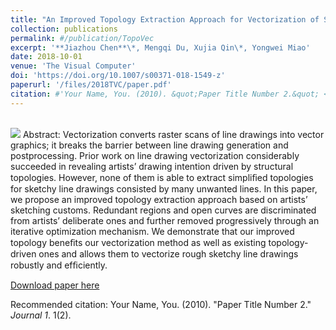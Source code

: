 ```yaml
---
title: "An Improved Topology Extraction Approach for Vectorization of Sketchy Line Drawings"
collection: publications
permalink: #/publication/TopoVec
excerpt: '**Jiazhou Chen**\*, Mengqi Du, Xujia Qin\*, Yongwei Miao'
date: 2018-10-01
venue: 'The Visual Computer'
doi: 'https://doi.org/10.1007/s00371-018-1549-z'
paperurl: '/files/2018TVC/paper.pdf'
citation: #'Your Name, You. (2010). &quot;Paper Title Number 2.&quot; <i>Journal 1</i>. 1(2).'
---
```


<br/><img src='/images/500x300.png'>
Abstract: Vectorization converts raster scans of line drawings into vector graphics; it breaks the barrier between line drawing generation and postprocessing. Prior work on line drawing vectorization considerably succeeded in revealing artists’ drawing intention driven by structural topologies. However, none of them is able to extract simpliﬁed topologies for sketchy line drawings consisted by many unwanted lines. In this paper, we propose an improved topology extraction approach based on artists’ sketching customs. Redundant regions and open curves are discriminated from artists’ deliberate ones and further removed progressively through an iterative optimization mechanism. We demonstrate that our improved topology beneﬁts our vectorization method as well as existing topology-driven ones and allows them to vectorize rough sketchy line drawings robustly and efﬁciently.

[Download paper here](http://academicpages.github.io/files/paper2.pdf)

Recommended citation: Your Name, You. (2010). "Paper Title Number 2." <i>Journal 1</i>. 1(2).
